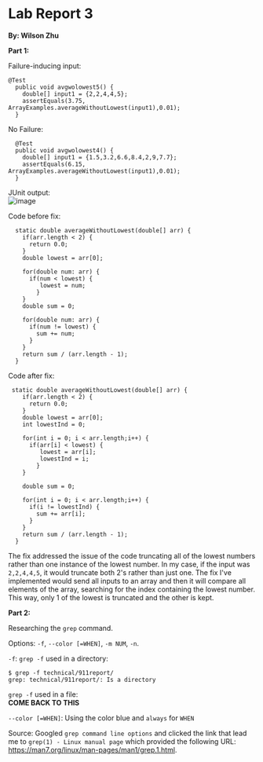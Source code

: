 # Lab Report 3
**By: Wilson Zhu**

**Part 1:**

Failure-inducing input: <br>
```
@Test
  public void avgwolowest5() {
    double[] input1 = {2,2,4,4,5};
    assertEquals(3.75, ArrayExamples.averageWithoutLowest(input1),0.01);
  }
```
No Failure: <br>
```
  @Test
  public void avgwolowest4() {
    double[] input1 = {1.5,3.2,6.6,8.4,2,9,7.7};
    assertEquals(6.15, ArrayExamples.averageWithoutLowest(input1),0.01);
  }
```
JUnit output: <br>
![image](https://github.com/W6zhu/cse15l-lab-reports/assets/146861759/f5542fb1-ce13-4f5c-924f-e60ef909301f)

Code before fix: <br>

```
  static double averageWithoutLowest(double[] arr) {
    if(arr.length < 2) { 
      return 0.0; 
    }
    double lowest = arr[0];

    for(double num: arr) {
      if(num < lowest) {
         lowest = num; 
        }
    }
    double sum = 0;
    
    for(double num: arr) {
      if(num != lowest) { 
        sum += num; 
      }
    }
    return sum / (arr.length - 1);
  }
``` 

Code after fix: <br>
```
 static double averageWithoutLowest(double[] arr) {
    if(arr.length < 2) { 
      return 0.0; 
    }
    double lowest = arr[0];
    int lowestInd = 0;

    for(int i = 0; i < arr.length;i++) {
      if(arr[i] < lowest) {
         lowest = arr[i];
         lowestInd = i; 
        }
    }

    double sum = 0;

    for(int i = 0; i < arr.length;i++) {
      if(i != lowestInd) { 
        sum += arr[i]; 
      }
    }
    return sum / (arr.length - 1);
  }
```
The fix addressed the issue of the code truncating all of the lowest numbers rather than one instance of the lowest number. In my case, if the input was `2,2,4,4,5`, it would truncate both 2's rather than just one. The fix I've implemented would send all inputs to an array and then it will compare all elements of the array, searching for the index containing the lowest number. This way, only 1 of the lowest is truncated and the other is kept. <br>

**Part 2:** <br>

Researching the `grep` command. <br>

Options: `-f`, `--color [=WHEN]`, `-m NUM`, `-n`.

`-f`:
`grep -f` used in a directory: <br>
```
$ grep -f technical/911report/
grep: technical/911report/: Is a directory
```
`grep -f` used in a file: <br>
**COME BACK TO THIS**

`--color [=WHEN]`:
Using the color blue and `always` for `WHEN` 


Source: Googled `grep command line options` and clicked the link that lead me to `grep(1) - Linux manual page` which provided the following URL: https://man7.org/linux/man-pages/man1/grep.1.html.

